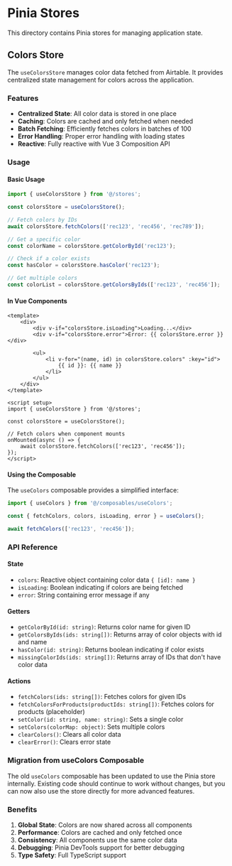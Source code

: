# Pinia Stores

This directory contains Pinia stores for managing application state.

## Colors Store

The `useColorsStore` manages color data fetched from Airtable. It provides centralized
state management for colors across the application.

### Features

- **Centralized State**: All color data is stored in one place
- **Caching**: Colors are cached and only fetched when needed
- **Batch Fetching**: Efficiently fetches colors in batches of 100
- **Error Handling**: Proper error handling with loading states
- **Reactive**: Fully reactive with Vue 3 Composition API

### Usage

#### Basic Usage

```typescript
import { useColorsStore } from '@/stores';

const colorsStore = useColorsStore();

// Fetch colors by IDs
await colorsStore.fetchColors(['rec123', 'rec456', 'rec789']);

// Get a specific color
const colorName = colorsStore.getColorById('rec123');

// Check if a color exists
const hasColor = colorsStore.hasColor('rec123');

// Get multiple colors
const colorList = colorsStore.getColorsByIds(['rec123', 'rec456']);
```

#### In Vue Components

```vue
<template>
    <div>
        <div v-if="colorsStore.isLoading">Loading...</div>
        <div v-if="colorsStore.error">Error: {{ colorsStore.error }}</div>

        <ul>
            <li v-for="(name, id) in colorsStore.colors" :key="id">
                {{ id }}: {{ name }}
            </li>
        </ul>
    </div>
</template>

<script setup>
import { useColorsStore } from '@/stores';

const colorsStore = useColorsStore();

// Fetch colors when component mounts
onMounted(async () => {
    await colorsStore.fetchColors(['rec123', 'rec456']);
});
</script>
```

#### Using the Composable

The `useColors` composable provides a simplified interface:

```typescript
import { useColors } from '@/composables/useColors';

const { fetchColors, colors, isLoading, error } = useColors();

await fetchColors(['rec123', 'rec456']);
```

### API Reference

#### State

- `colors`: Reactive object containing color data `{ [id]: name }`
- `isLoading`: Boolean indicating if colors are being fetched
- `error`: String containing error message if any

#### Getters

- `getColorById(id: string)`: Returns color name for given ID
- `getColorsByIds(ids: string[])`: Returns array of color objects with id and name
- `hasColor(id: string)`: Returns boolean indicating if color exists
- `missingColorIds(ids: string[])`: Returns array of IDs that don't have color data

#### Actions

- `fetchColors(ids: string[])`: Fetches colors for given IDs
- `fetchColorsForProducts(productIds: string[])`: Fetches colors for products
  (placeholder)
- `setColor(id: string, name: string)`: Sets a single color
- `setColors(colorMap: object)`: Sets multiple colors
- `clearColors()`: Clears all color data
- `clearError()`: Clears error state

### Migration from useColors Composable

The old `useColors` composable has been updated to use the Pinia store internally.
Existing code should continue to work without changes, but you can now also use the store
directly for more advanced features.

### Benefits

1. **Global State**: Colors are now shared across all components
2. **Performance**: Colors are cached and only fetched once
3. **Consistency**: All components use the same color data
4. **Debugging**: Pinia DevTools support for better debugging
5. **Type Safety**: Full TypeScript support
